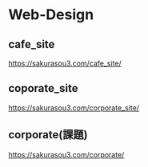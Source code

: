 # Web-Design

## cafe_site
https://sakurasou3.com/cafe_site/

## coporate_site
https://sakurasou3.com/corporate_site/

## corporate(課題)
https://sakurasou3.com/corporate/
